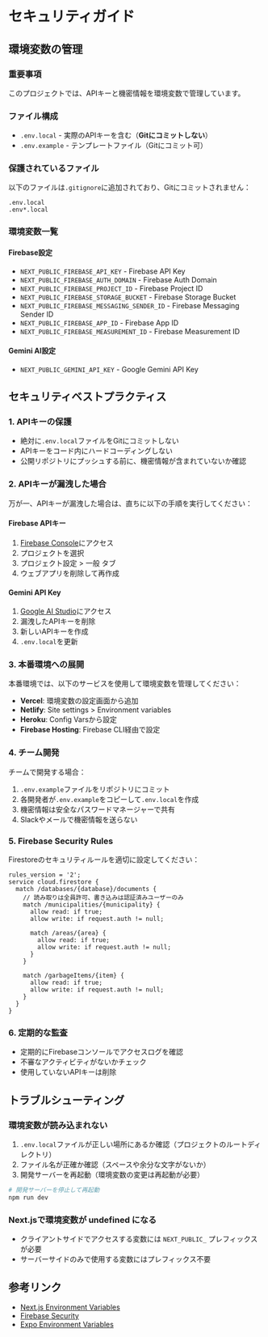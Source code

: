 # セキュリティガイド

## 環境変数の管理

### 重要事項

このプロジェクトでは、APIキーと機密情報を環境変数で管理しています。

### ファイル構成

- `.env.local` - 実際のAPIキーを含む（**Gitにコミットしない**）
- `.env.example` - テンプレートファイル（Gitにコミット可）

### 保護されているファイル

以下のファイルは`.gitignore`に追加されており、Gitにコミットされません：

```
.env.local
.env*.local
```

### 環境変数一覧

#### Firebase設定
- `NEXT_PUBLIC_FIREBASE_API_KEY` - Firebase API Key
- `NEXT_PUBLIC_FIREBASE_AUTH_DOMAIN` - Firebase Auth Domain
- `NEXT_PUBLIC_FIREBASE_PROJECT_ID` - Firebase Project ID
- `NEXT_PUBLIC_FIREBASE_STORAGE_BUCKET` - Firebase Storage Bucket
- `NEXT_PUBLIC_FIREBASE_MESSAGING_SENDER_ID` - Firebase Messaging Sender ID
- `NEXT_PUBLIC_FIREBASE_APP_ID` - Firebase App ID
- `NEXT_PUBLIC_FIREBASE_MEASUREMENT_ID` - Firebase Measurement ID

#### Gemini AI設定
- `NEXT_PUBLIC_GEMINI_API_KEY` - Google Gemini API Key

## セキュリティベストプラクティス

### 1. APIキーの保護

- 絶対に`.env.local`ファイルをGitにコミットしない
- APIキーをコード内にハードコーディングしない
- 公開リポジトリにプッシュする前に、機密情報が含まれていないか確認

### 2. APIキーが漏洩した場合

万が一、APIキーが漏洩した場合は、直ちに以下の手順を実行してください：

#### Firebase APIキー
1. [Firebase Console](https://console.firebase.google.com/)にアクセス
2. プロジェクトを選択
3. プロジェクト設定 > 一般 タブ
4. ウェブアプリを削除して再作成

#### Gemini API Key
1. [Google AI Studio](https://makersuite.google.com/app/apikey)にアクセス
2. 漏洩したAPIキーを削除
3. 新しいAPIキーを作成
4. `.env.local`を更新

### 3. 本番環境への展開

本番環境では、以下のサービスを使用して環境変数を管理してください：

- **Vercel**: 環境変数の設定画面から追加
- **Netlify**: Site settings > Environment variables
- **Heroku**: Config Varsから設定
- **Firebase Hosting**: Firebase CLI経由で設定

### 4. チーム開発

チームで開発する場合：

1. `.env.example`ファイルをリポジトリにコミット
2. 各開発者が`.env.example`をコピーして`.env.local`を作成
3. 機密情報は安全なパスワードマネージャーで共有
4. Slackやメールで機密情報を送らない

### 5. Firebase Security Rules

Firestoreのセキュリティルールを適切に設定してください：

```
rules_version = '2';
service cloud.firestore {
  match /databases/{database}/documents {
    // 読み取りは全員許可、書き込みは認証済みユーザーのみ
    match /municipalities/{municipality} {
      allow read: if true;
      allow write: if request.auth != null;
      
      match /areas/{area} {
        allow read: if true;
        allow write: if request.auth != null;
      }
    }
    
    match /garbageItems/{item} {
      allow read: if true;
      allow write: if request.auth != null;
    }
  }
}
```

### 6. 定期的な監査

- 定期的にFirebaseコンソールでアクセスログを確認
- 不審なアクティビティがないかチェック
- 使用していないAPIキーは削除

## トラブルシューティング

### 環境変数が読み込まれない

1. `.env.local`ファイルが正しい場所にあるか確認（プロジェクトのルートディレクトリ）
2. ファイル名が正確か確認（スペースや余分な文字がないか）
3. 開発サーバーを再起動（環境変数の変更は再起動が必要）

```bash
# 開発サーバーを停止して再起動
npm run dev
```

### Next.jsで環境変数が undefined になる

- クライアントサイドでアクセスする変数には `NEXT_PUBLIC_` プレフィックスが必要
- サーバーサイドのみで使用する変数にはプレフィックス不要

## 参考リンク

- [Next.js Environment Variables](https://nextjs.org/docs/basic-features/environment-variables)
- [Firebase Security](https://firebase.google.com/docs/rules)
- [Expo Environment Variables](https://docs.expo.dev/guides/environment-variables/)


